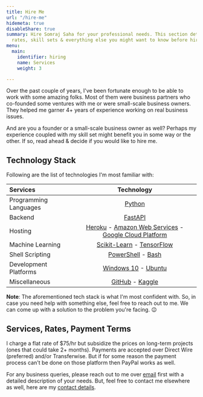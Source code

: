 ```yaml
---
title: Hire Me
url: "/hire-me"
hidemeta: true
disableShare: true
summary: Hire Somraj Saha for your professional needs. This section details his services,
  rates, skill sets & everything else you might want to know before hiring him.
menu:
  main:
    identifier: hiring
    name: Services
    weight: 3

---
```

Over the past couple of years, I've been fortunate enough to be able to work with some amazing folks. Most of them were business partners who co-founded some ventures with me or were small-scale business owners. They helped me garner 4+ years of experience working on real business issues.

And are you a founder or a small-scale business owner as well? Perhaps my experience coupled with my skill set might benefit you in some way or the other. If so, read ahead & decide if you would like to hire me.

## Technology Stack

Following are the list of technologies I'm most familiar with:

| Services              |                                  Technology                                  |
| :-------------------- | :--------------------------------------------------------------------------: |
| Programming Languages |                               [Python][Python]                               |
| Backend               |                              [FastAPI][FastAPI]                              |
| Hosting               | [Heroku][Heroku] - [Amazon Web Services][AWS] - [Google Cloud Platform][GCP] |
| Machine Learning      |              [Scikit-Learn][Sklearn] - [TensorFlow][TensorFlow]              |
| Shell Scripting       |                   [PowerShell][PowerShell] - [Bash][Bash]                    |
| Development Platforms |                   [Windows 10][Windows] - [Ubuntu][Ubuntu]                   |
| Miscellaneous         |                     [GitHub][GitHub] - [Kaggle][Kaggle]                      |

**Note**: The aforementioned tech stack is what I'm most confident with. So, in case you need help with something else, feel free to reach out to me. We can come up with a solution to the problem you're facing. :wink:


## Services, Rates, Payment Terms

I charge a flat rate of $75/hr but subsidize the prices on long-term projects (ones that could take 2+ months). Payments are accepted over Direct Wire (preferred) and/or Transferwise. But if for some reason the payment process can't be done on those platform then PayPal works as well.

For any business queries, please reach out to me over [email][Email] first with a detailed description of your needs. But, feel free to contact me elsewhere as well, here are my [contact details](../about/#contact-me).

<!-- Reference Links -->
<!-- * Programming Language -->
[Python]: https://www.python.org/
<!-- * Backend Services Tech -->
[FastAPI]: http://fastapi.tiangolo.com/
<!-- * Machine Learning Libraries -->
[TensorFlow]: https://www.tensorflow.org/
[Sklearn]: https://scikit-learn.org
<!-- * Cloud Platforms -->
[Heroku]: https://www.heroku.com/
[AWS]: https://aws.amazon.com/
[GCP]: https://cloud.google.com/
<!-- * Dev Platforms -->
[Windows]: https://www.microsoft.com/en-in/windows/get-windows-10
[Ubuntu]: https://ubuntu.com/
<!-- * Shell Scripting -->
[PowerShell]: https://docs.microsoft.com/en-us/powershell/
[Bash]: https://www.gnu.org/software/bash/
<!-- * Miscellaneous -->
[GitHub]: https://github.com/Jarmos-san
[Kaggle]: https://www.kaggle.com/jarmos
<!-- * Personal -->
[Email]: mailto:somraj.mle@gmail.com